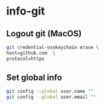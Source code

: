 # info-git

## Logout git (MacOS)
```sh
git credential-osxkeychain erase \
host=github.com  \
protocol=https   
```

## Set global info
```sh
git config --global user.name ""
git config --global user.email ""
```
